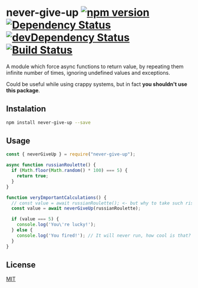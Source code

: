 # never-give-up [![npm version](https://badge.fury.io/js/never-give-up.svg)](https://badge.fury.io/js/never-give-up) [![Dependency Status](https://david-dm.org/rrudol/never-give-up.svg)](https://david-dm.org/rrudol/never-give-up) [![devDependency Status](https://david-dm.org/rrudol/never-give-up/dev-status.svg)](https://david-dm.org/rrudol/never-give-up#info=devDependencies) [![Build Status](https://travis-ci.org/rrudol/never-give-up.svg?branch=master)](https://travis-ci.org/rrudol/never-give-up)

A module which force async functions to return value, by repeating them infinite number of times, ignoring undefined values and exceptions.

Could be useful while using crappy systems, but in fact **you shouldn't use this package**.

## Instalation

```sh
npm install never-give-up --save
```

## Usage

```javascript
const { neverGiveUp } = require("never-give-up");

async function russianRoulette() {
  if (Math.floor(Math.random() * 100) === 5) {
    return true;
  }
}

function veryImportantCalculations() {
  // const value = await russianRoulette(); <- but why to take such risk?
  const value = await neverGiveUp(russianRoulette);

  if (value === 5) {
    console.log('You\'re lucky!');
  } else {
    console.log('You fired!'); // It will never run, how cool is that?
  }
}
```

## License

[MIT](http://vjpr.mit-license.org)
